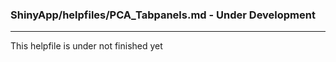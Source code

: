 ### ShinyApp/helpfiles/PCA_Tabpanels.md - Under Development

***

This helpfile is under not finished yet

